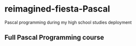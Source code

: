 # reimagined-fiesta-Pascal
Pascal programming during my high school studies deployment
## Full Pascal Programming course
